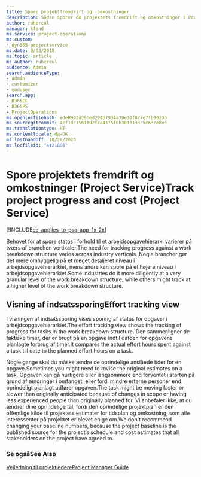 ```yaml
---
title: Spore projektfremdrift og -omkostninger
description: Sådan sporer du projektets fremdrift og omkostninger i Project Service
author: ruhercul
manager: kfend
ms.service: project-operations
ms.custom:
- dyn365-projectservice
ms.date: 8/03/2018
ms.topic: article
ms.author: ruhercul
audience: Admin
search.audienceType:
- admin
- customizer
- enduser
search.app:
- D365CE
- D365PS
- ProjectOperations
ms.openlocfilehash: ede8902a29bed224d7934a79e30f8c7e7fb9023b
ms.sourcegitcommit: 4cf1dc1561b92fca4175f0b3813133c5e63ce8e6
ms.translationtype: HT
ms.contentlocale: da-DK
ms.lasthandoff: 10/28/2020
ms.locfileid: "4121886"
---
```

# <a name="track-project-progress-and-cost-project-service"></a><span data-ttu-id="78570-103">Spore projektets fremdrift og omkostninger (Project Service)</span><span class="sxs-lookup"><span data-stu-id="78570-103">Track project progress and cost (Project Service)</span></span>

[!INCLUDE[cc-applies-to-psa-app-1x-2x](../includes/cc-applies-to-psa-app-1x-2x.md)]

<span data-ttu-id="78570-104">Behovet for at spore status i forhold til et arbejdsopgavehierarki varierer på tværs af branchen vertikaler.</span><span class="sxs-lookup"><span data-stu-id="78570-104">The need for tracking progress against a work breakdown structure varies across industry verticals.</span></span> <span data-ttu-id="78570-105">Nogle brancher gør det mere omhyggelig på et meget detaljeret niveau i arbejdsopgavehierarkiet, mens andre kan spore på et højere niveau i arbejdsopgavehierarkiet.</span><span class="sxs-lookup"><span data-stu-id="78570-105">Some industries do it more diligently at a very granular level of the work breakdown structure, while others might track at a higher level of the work breakdown structure.</span></span>  
  
## <a name="effort-tracking-view"></a><span data-ttu-id="78570-106">Visning af indsatssporing</span><span class="sxs-lookup"><span data-stu-id="78570-106">Effort tracking view</span></span>  
<span data-ttu-id="78570-107">I visningen af indsatssporing vises sporing af status for opgaver i arbejdsopgavehierarkiet.</span><span class="sxs-lookup"><span data-stu-id="78570-107">The effort tracking view shows the tracking of progress for tasks in the work breakdown structure.</span></span> <span data-ttu-id="78570-108">Den sammenligner de faktiske timer, der er brugt på en opgave indtil datoen for opgavens planlagte forbrug af timer.</span><span class="sxs-lookup"><span data-stu-id="78570-108">It compares the actual effort hours spent against a task till date to the planned effort hours on a task.</span></span>  
  
<span data-ttu-id="78570-109">Nogle gange skal du måske ændre de oprindelige anslåede tider for en opgave.</span><span class="sxs-lookup"><span data-stu-id="78570-109">Sometimes you might need to revise the original estimates on a task.</span></span> <span data-ttu-id="78570-110">Opgaven kan gå hurtigere eller langsommere end forventet i starten på grund af ændringer i omfanget, eller fordi mindre erfarne personer end oprindeligt planlagt udfører opgaven.</span><span class="sxs-lookup"><span data-stu-id="78570-110">The task might be moving faster or slower than originally anticipated because of changes in scope or having less experienced people than originally planned for.</span></span> <span data-ttu-id="78570-111">Vi anbefaler ikke, at du ændrer dine oprindelige tal, fordi den oprindelige projektplan er den offentlige kilde til projektets estimater for tidsplan og omkostning, som alle interessenter på projektet er blevet enige om.</span><span class="sxs-lookup"><span data-stu-id="78570-111">We don't recommend changing your baseline numbers, because the project baseline is the published source for the project’s schedule and cost estimates that all stakeholders on the project have agreed to.</span></span>  
  
### <a name="see-also"></a><span data-ttu-id="78570-112">Se også</span><span class="sxs-lookup"><span data-stu-id="78570-112">See Also</span></span>  
 [<span data-ttu-id="78570-113">Vejledning til projektledere</span><span class="sxs-lookup"><span data-stu-id="78570-113">Project Manager Guide</span></span>](../psa/project-manager-guide.md)
